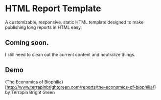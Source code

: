 # HTML Report Template

A customizable, responsive. static HTML template designed to make publishing long reports in HTML easy.

## Coming soon. 

I still need to clean out the current content and neutralize things.

## Demo

(The Economics of Biophilia)[http://www.terrapinbrightgreen.com/reports/the-economics-of-biophilia/] by Terrapin Bright Green